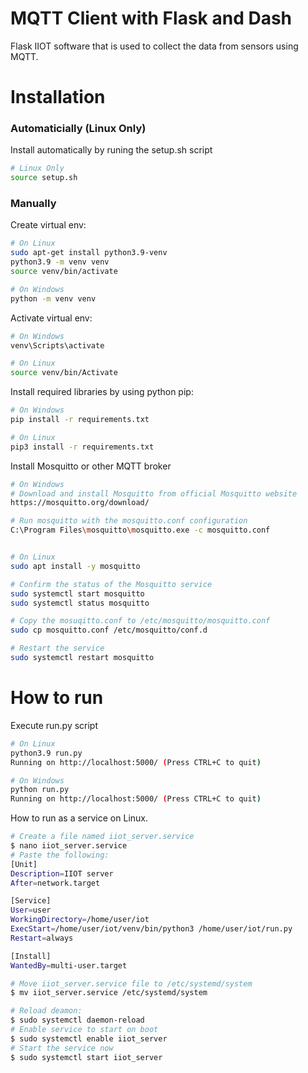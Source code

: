 # MQTT Client with Flask and Dash
 Flask IIOT software that is used to collect the data from sensors using MQTT.
 
# Installation

### Automaticially (Linux Only)
Install automatically by runing the setup.sh script
```bash
# Linux Only
source setup.sh
```

### Manually 
Create virtual env:
```bash
# On Linux
sudo apt-get install python3.9-venv
python3.9 -m venv venv
source venv/bin/activate

# On Windows
python -m venv venv
```
Activate virtual env:

```bash
# On Windows
venv\Scripts\activate

# On Linux
source venv/bin/Activate
```

Install required libraries by using python pip:
```bash
# On Windows
pip install -r requirements.txt

# On Linux
pip3 install -r requirements.txt
```

Install Mosquitto or other MQTT broker
```bash
# On Windows
# Download and install Mosquitto from official Mosquitto website
https://mosquitto.org/download/

# Run mosquitto with the mosquitto.conf configuration
C:\Program Files\mosquitto\mosquitto.exe -c mosquitto.conf


# On Linux
sudo apt install -y mosquitto

# Confirm the status of the Mosquitto service
sudo systemctl start mosquitto
sudo systemctl status mosquitto

# Copy the mosuqitto.conf to /etc/mosquitto/mosquitto.conf
sudo cp mosquitto.conf /etc/mosquitto/conf.d

# Restart the service
sudo systemctl restart mosquitto
```

# How to run
Execute run.py script
```bash 
# On Linux
python3.9 run.py
Running on http://localhost:5000/ (Press CTRL+C to quit)

# On Windows
python run.py
Running on http://localhost:5000/ (Press CTRL+C to quit)
```



How to run as a service on Linux.
```bash
# Create a file named iiot_server.service
$ nano iiot_server.service 
# Paste the following:
[Unit]
Description=IIOT server
After=network.target

[Service]
User=user
WorkingDirectory=/home/user/iot
ExecStart=/home/user/iot/venv/bin/python3 /home/user/iot/run.py
Restart=always

[Install]
WantedBy=multi-user.target

# Move iiot_server.service file to /etc/systemd/system 
$ mv iiot_server.service /etc/systemd/system

# Reload deamon: 
$ sudo systemctl daemon-reload
# Enable service to start on boot
$ sudo systemctl enable iiot_server
# Start the service now
$ sudo systemctl start iiot_server
```


